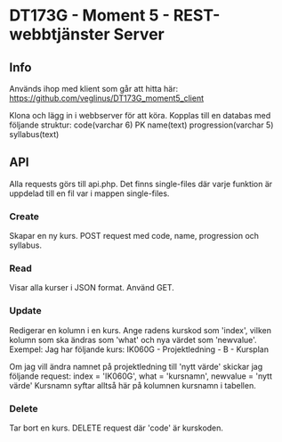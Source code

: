 # DT173G - Moment 5 - REST-webbtjänster Server

## Info

Används ihop med klient som går att hitta här:
https://github.com/veglinus/DT173G_moment5_client

Klona och lägg in i webbserver för att köra. Kopplas till en databas med följande struktur:
code(varchar 6) PK
name(text)
progression(varchar 5)
syllabus(text)

## API

Alla requests görs till api.php. Det finns single-files där varje funktion är uppdelad till en fil var i mappen single-files.

### Create
Skapar en ny kurs. POST request med code, name, progression och syllabus.

### Read
Visar alla kurser i JSON format. Använd GET.

### Update
Redigerar en kolumn i en kurs. Ange radens kurskod som 'index', vilken kolumn som ska ändras som 'what' och nya värdet som 'newvalue'.
Exempel: Jag har följande kurs:
IK060G - Projektledning - B - Kursplan

Om jag vill ändra namnet på projektledning till 'nytt värde' skickar jag följande request:
index = 'IK060G', what = 'kursnamn', newvalue = 'nytt värde'
Kursnamn syftar alltså här på kolumnen kursnamn i tabellen.

### Delete
Tar bort en kurs. DELETE request där 'code' är kurskoden.
